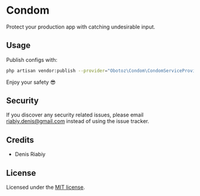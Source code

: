 # Condom

Protect your production app with catching undesirable input.

## Usage

Publish configs with:

``` bash
php artisan vendor:publish --provider="Obotoz\Condom\CondomServiceProvider" --tag=config
```

Enjoy your safety 😎 

## Security

If you discover any security related issues, please email riabiy.denis@gmail.com instead of using the issue tracker.

## Credits

- Denis Riabiy

## License

Licensed under the [MIT license](https://github.com/deployphp/deployer/blob/master/LICENSE).
